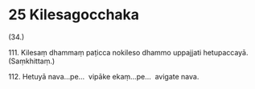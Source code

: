 

# 25 Kilesagocchaka


(34.)

111\. Kilesaṃ dhammaṃ paṭicca nokileso dhammo uppajjati hetupaccayā. (Saṃkhittaṃ.)

112\. Hetuyā nava…pe…  vipāke ekaṃ…pe…  avigate nava.



